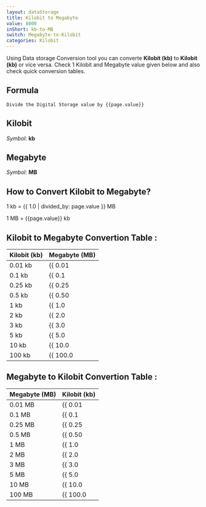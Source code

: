 ```yaml
---
layout: dataStorage
title: Kilobit to Megabyte
value: 8000
inShort: kb-to-MB
switch: Megabyte-to-Kilobit
categories: Kilobit
---
```


Using Data storage Conversion tool you can converte **Kilobit (kb)** to **Kilobit (kb)** or vice versa. Check 1 Kilobit and Megabyte value given below and also check quick conversion tables.

## Formula
`Divide the Digital Storage value by {{page.value}}`

## Kilobit
*Symbol:* **kb**

## Megabyte
*Symbol:* **MB**

## How to Convert Kilobit to Megabyte?

1 kb = {{ 1.0 | divided_by: page.value }} MB

1 MB = {{page.value}} kb


## Kilobit to Megabyte Convertion Table :

| Kilobit (kb) | Megabyte (MB) |
| ---- | ---- |
| 0.01 kb | {{ 0.01 | divided_by: page.value }} MB |
| 0.1 kb | {{ 0.1 | divided_by: page.value }} MB |
| 0.25 kb | {{ 0.25 | divided_by: page.value }} MB |
| 0.5 kb | {{ 0.50 | divided_by: page.value }} MB |
| 1 kb | {{ 1.0 | divided_by: page.value }} MB |
| 2 kb | {{ 2.0 | divided_by: page.value }} MB |
| 3 kb | {{ 3.0 | divided_by: page.value }} MB |
| 5 kb | {{ 5.0 | divided_by: page.value }} MB |
| 10 kb | {{ 10.0 | divided_by: page.value }} MB |
| 100 kb | {{ 100.0 | divided_by: page.value }} MB |

## Megabyte to Kilobit Convertion Table :

| Megabyte (MB) | Kilobit (kb) |
| ---- | ---- |
| 0.01 MB | {{ 0.01 | times: page.value }} kb |
| 0.1 MB | {{ 0.1 | times: page.value }} kb |
| 0.25 MB | {{ 0.25 | times: page.value }} kb |
| 0.5 MB | {{ 0.50 | times: page.value }} kb |
| 1 MB | {{ 1.0 | times: page.value }} kb |
| 2 MB | {{ 2.0 | times: page.value }} kb |
| 3 MB | {{ 3.0 | times: page.value }} kb |
| 5 MB | {{ 5.0 | times: page.value }} kb |
| 10 MB | {{ 10.0 | times: page.value }} kb |
| 100 MB | {{ 100.0 | times: page.value }} kb |


<script>
document.getElementById('selectInput')[2].selected = true
document.getElementById('selectOutput')[8].selected = true
</script>
